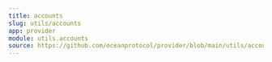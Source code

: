 ```yaml
---
title: accounts
slug: utils/accounts
app: provider
module: utils.accounts
source: https://github.com/oceanprotocol/provider/blob/main/utils/accounts.py
---
```

